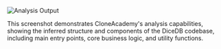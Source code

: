 ![Analysis Output](analysis_output.png)

This screenshot demonstrates CloneAcademy's analysis capabilities, showing the inferred structure and components of the DiceDB codebase, including main entry points, core business logic, and utility functions. 